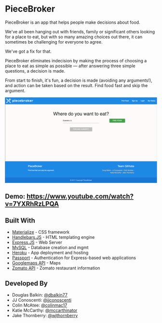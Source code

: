 # PieceBroker

PieceBroker is an app that helps people make decisions about food.
    
We've all been hanging out with friends, family or significant others looking for a place to eat, but with so many amazing choices out there, it can sometimes be challenging for everyone to agree.
    
We've got a fix for that.
    
PieceBroker eliminates indecision by making the process of choosing a place to eat as simple as possible — after answering three simple questions, a decision is made.
    
From start to finish, it's fun, a decision is made (avoiding any arguments!), and action can be taken based on the result. Find food fast and skip the argument.
    
![alt text](public/images/piecebroker-main.png?raw=true "Piecebroker")

Demo: https://www.youtube.com/watch?v=7YXRhRzLPQA
----------------------------------------------------------------------------------------
## Built With

* [Materialize](http://materializecss.com/) - CSS framework
* [Handlebars.JS](http://handlebarsjs.com/) - HTML templating engine
* [Express.JS](https://expressjs.com/) - Web Server
* [MySQL](https://www.mysql.com/) - Database creation and mgmt
* [Heroku](https://www.heroku.com/) - App deployment and hosting
* [Passport](http://passportjs.org/) - Authentication for Express-based web applications
* [Googlemaps API](https://developers.google.com/maps/web/) - Maps
* [Zomato API](https://developers.zomato.com/api) - Zomato restaurant information

## Developed By

* Douglas Balkin: [@dbalkin77](https://github.com/dbalkin77) 
* JJ Conoscenti: [@jjconoscenti](https://github.com/jjconoscenti) 
* Colin McAtee: [@colinmac17](https://github.com/colinmac17) 
* Katie McCarthy: [@mccarthinator](https://github.com/mccarthinator) 
* Jake Thornberry: [@wjthornberry](https://github.com/wjthornberry) 
